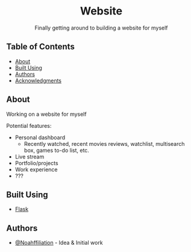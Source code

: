 <h1 align="center">Website</h1>

<p align="center"> Finally getting around to building a website for myself
    <br> 
</p>

## Table of Contents
- [About](#about)
- [Built Using](#built_using)
- [Authors](#authors)
- [Acknowledgments](#acknowledgement)

## About <a name = "about"></a>
Working on a website for myself

Potential features:
- Personal dashboard
  - Recently watched, recent movies reviews, watchlist, multisearch box, games to-do list, etc.
- Live stream
- Portfolio/projects
- Work experience
- ???

## Built Using <a name = "built_using"></a>
- [Flask](https://flask.palletsprojects.com/en/2.1.x/)

## Authors <a name = "authors"></a>
- [@Noahffiliation](https://github.com/Noahffiliation) - Idea & Initial work
